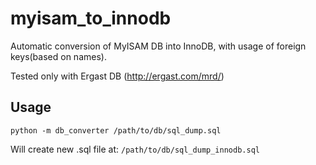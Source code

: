 # myisam_to_innodb
Automatic conversion of MyISAM DB into InnoDB, with usage of foreign keys(based on names).

Tested only with Ergast DB (http://ergast.com/mrd/)

## Usage
```
python -m db_converter /path/to/db/sql_dump.sql
```
Will create new .sql file at: ```/path/to/db/sql_dump_innodb.sql```
